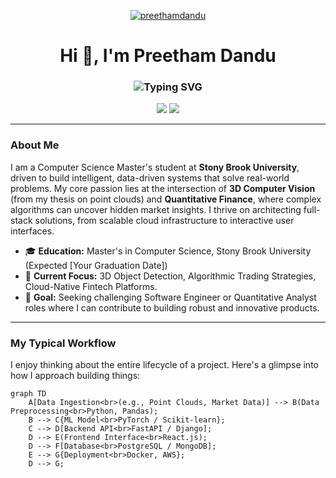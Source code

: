 <!--
- 👋 Hi, I’m @preethamdandu
- 👀 I’m interested in programming,learning new skills
- 🌱 I’m currently learning python,reactjs
- 💞️ I’m looking to collaborate on good companies
- 📫 How to reach me preethamdandu8@gmail.com -->

<!---
preethamdandu/preethamdandu is a ✨ special ✨ repository because its `README.md` (this file) appears on your GitHub profile.
You can click the Preview link to take a look at your changes.
--->

<!--
<h1 align="center">Hi there, I'm Preetham 👋</h1>

<p align="center">
  <em>A passionate and results-driven Computer Science graduate student at Stony Brook University with a passion for developing scalable, high-performance applications. I have a strong foundation in full-stack development, cloud computing, and machine learning, with a proven ability to deliver robust software solutions.</em>
</p>

---

### Languages and Tools:
<p align="left">
    <a href="https://www.python.org" target="_blank" rel="noreferrer"> <img src="https://img.shields.io/badge/Python-3776AB?style=for-the-badge&logo=python&logoColor=white" alt="python"/> </a>
    <a href="https://www.java.com" target="_blank" rel="noreferrer"> <img src="https://img.shields.io/badge/Java-ED8B00?style=for-the-badge&logo=java&logoColor=white" alt="java"/> </a>
    <a href="https://developer.mozilla.org/en-US/docs/Web/JavaScript" target="_blank" rel="noreferrer"> <img src="https://img.shields.io/badge/JavaScript-F7DF1E?style=for-the-badge&logo=javascript&logoColor=black" alt="javascript"/> </a>
    <a href="https://www.typescriptlang.org/" target="_blank" rel="noreferrer"> <img src="https://img.shields.io/badge/TypeScript-007ACC?style=for-the-badge&logo=typescript&logoColor=white" alt="typescript"/> </a>
    <a href="https://www.mysql.com/" target="_blank" rel="noreferrer"> <img src="https://img.shields.io/badge/MySQL-4479A1?style=for-the-badge&logo=mysql&logoColor=white" alt="mysql"/> </a>
    <a href="https://www.postgresql.org" target="_blank" rel="noreferrer"> <img src="https://img.shields.io/badge/PostgreSQL-336791?style=for-the-badge&logo=postgresql&logoColor=white" alt="postgresql"/> </a>
    <a href="https://reactjs.org/" target="_blank" rel="noreferrer"> <img src="https://img.shields.io/badge/React-20232A?style=for-the-badge&logo=react&logoColor=61DAFB" alt="react"/> </a>
    <a href="https://nodejs.org" target="_blank" rel="noreferrer"> <img src="https://img.shields.io/badge/Node.js-339933?style=for-the-badge&logo=nodedotjs&logoColor=white" alt="nodejs"/> </a>
    <a href="https://spring.io/" target="_blank" rel="noreferrer"> <img src="https://img.shields.io/badge/Spring-6DB33F?style=for-the-badge&logo=spring&logoColor=white" alt="spring"/> </a>
    <a href="https://www.djangoproject.com/" target="_blank" rel="noreferrer"> <img src="https://img.shields.io/badge/Django-092E20?style=for-the-badge&logo=django&logoColor=white" alt="django"/> </a>
    <a href="https://aws.amazon.com" target="_blank" rel="noreferrer"> <img src="https://img.shields.io/badge/AWS-232F3E?style=for-the-badge&logo=amazon-aws&logoColor=white" alt="aws"/> </a>
    <a href="https://www.docker.com/" target="_blank" rel="noreferrer"> <img src="https://img.shields.io/badge/Docker-2496ED?style=for-the-badge&logo=docker&logoColor=white" alt="docker"/> </a>
    <a href="https://kubernetes.io" target="_blank" rel="noreferrer"> <img src="https://img.shields.io/badge/Kubernetes-326CE5?style=for-the-badge&logo=kubernetes&logoColor=white" alt="kubernetes"/> </a>
</p>

---
### My GitHub Stats 📊
<p align="center">
  <img align="center" src="https://github-readme-stats.vercel.app/api?username=preethamdandu&show_icons=true&locale=en&theme=tokyonight" alt="preethamdandu's GitHub stats" />
  <img align="center" src="https://github-readme-stats.vercel.app/api/top-langs?username=preethamdandu&layout=compact&langs_count=8&theme=tokyonight" alt="preethamdandu's top languages" />
</p>

---

### What I'm Up To

* [cite_start]🌱 I’m currently a **Research Assistant** at the Knowledge Systems Lab at Stony Brook University, where I'm designing and deploying real-time ETL pipelines for fetal heart rate data. [cite: 21, 76, 122, 170]
* [cite_start]💻 I have professional experience as a **Software Engineer** at HCLTech, where I worked on end-to-end data science projects. [cite: 24, 79, 125, 173]
* 🚀 I'm passionate about building scalable and impactful projects. Some of my recent work includes:
    * [cite_start]**Photonimbus**: A cloud-native photo-sharing app with a 30% API performance improvement through query optimization. [cite: 41, 43, 139, 141]
    * [cite_start]**RadianceAI**: An AI system to forecast solar irradiance, which optimized photovoltaic (PV) system efficiency by 15%. [cite: 47]
    * [cite_start]**Citation Prediction Count**: A machine learning model to predict citation counts of AI papers with 93% accuracy. [cite: 55, 93, 194]
* 👯 I’m looking to collaborate on challenging projects in the fields of distributed systems, cloud computing, and machine learning.
* 📄 You can view my professional experience on my [LinkedIn Profile](https://www.linkedin.com/in/preetham-dandu/).

---

### Let's Connect! 📫

<p align="center">
  <a href="mailto:preethamdandu8@gmail.com"><img src="https://img.shields.io/badge/Gmail-D14836?style=for-the-badge&logo=gmail&logoColor=white" /></a>
  <a href="https://www.linkedin.com/in/preetham-dandu/"><img src="https://img.shields.io/badge/LinkedIn-0077B5?style=for-the-badge&logo=linkedin&logoColor=white" /></a>
</p>
--->

<p align="center">
  <a href="https://github.com/preethamdandu">
    <img src="https://komarev.com/ghpvc/?username=preethamdandu&label=Profile%20Views&color=0e75b6&style=flat" alt="preethamdandu" />
  </a>
</p>

<h1 align="center">Hi 👋, I'm Preetham Dandu</h1>
<h3 align="center">
    <img src="https://readme-typing-svg.herokuapp.com?font=Fira+Code&size=25&duration=4000&color=58A6FF&center=true&vCenter=true&width=600&lines=CS+Master's+Student+%40+Stony+Brook;Machine+Learning+%26+3D+Vision+Researcher;Quantitative+Finance+Enthusiast;Full-Stack+Problem+Solver" alt="Typing SVG" />
</h3>

<p align="center">
  <a href="mailto:preethamdandu8@gmail.com"><img src="https://img.shields.io/badge/Gmail-D14836?style=for-the-badge&logo=gmail&logoColor=white" /></a>
  <a href="https://www.linkedin.com/in/your-linkedin-username/"><img src="https://img.shields.io/badge/LinkedIn-0077B5?style=for-the-badge&logo=linkedin&logoColor=white" /></a>
  </p>

---

### About Me

I am a Computer Science Master's student at **Stony Brook University**, driven to build intelligent, data-driven systems that solve real-world problems. My core passion lies at the intersection of **3D Computer Vision** (from my thesis on point clouds) and **Quantitative Finance**, where complex algorithms can uncover hidden market insights. I thrive on architecting full-stack solutions, from scalable cloud infrastructure to interactive user interfaces.

- 🎓 **Education:** Master's in Computer Science, Stony Brook University (Expected [Your Graduation Date])
- 🔭 **Current Focus:** 3D Object Detection, Algorithmic Trading Strategies, Cloud-Native Fintech Platforms.
- 🌱 **Goal:** Seeking challenging Software Engineer or Quantitative Analyst roles where I can contribute to building robust and innovative products.

---

### My Typical Workflow

I enjoy thinking about the entire lifecycle of a project. Here's a glimpse into how I approach building things:

```mermaid
graph TD
    A[Data Ingestion<br>(e.g., Point Clouds, Market Data)] --> B(Data Preprocessing<br>Python, Pandas);
    B --> C{ML Model<br>PyTorch / Scikit-learn};
    C --> D[Backend API<br>FastAPI / Django];
    D --> E(Frontend Interface<br>React.js);
    D --> F[Database<br>PostgreSQL / MongoDB];
    E --> G{Deployment<br>Docker, AWS};
    D --> G;
